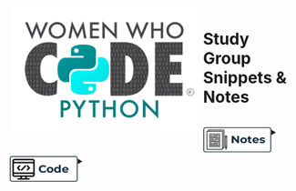 <div>
<br>

<img align="left" width="340" height="220" src="WWCodePythonLogo (1).png">
<p vertical-align="middle"><h1>Study Group Snippets & Notes</h1></p>

<br>
</div>

<div>
<details>
 	<summary><img align="left" width="120" height="45" src="Notes.png"><br>
    </summary>
    
<br>


### alsdfjalsdfjladsfjk
asdk;asdfkjla;sdkfl;ads
asdka;dsfkjla;sdf
</details>
</div>
<br>
<br>
<div>
<details>
    <summary><img align="left" width="120" height="45" src="Code.png">
    </summary>
<br>

ad;lfkasd;fjklasd
asd;asdjklf;asdkfa
asdk;asdfkjl;asdflk;as
</details>
</div>
